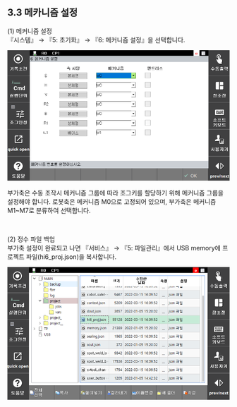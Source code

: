 ﻿## 3.3 메카니즘 설정

(1)	메커니즘 설정  
『시스템』 → 『5: 초기화』 → 『6: 메커니즘 설정』을 선택합니다.  

![Alt text](../../images/mechanism.PNG)

부가축은 수동 조작시 메커니즘 그룹에 따라 조그키를 할당하기 위해 메커니즘 그룹을 설정해야 합니다. 로봇축은 메커니즘 M0으로 고정되어 있으며, 부가축은 메커니즘 M1~M7로 분류하여 선택합니다.  


<br/>

(2)	정수 파일 백업  
부가축 설정이 완료되고 나면 『서비스』 → 『5: 파일관리』에서 USB memory에 프로젝트 파일(hi6_proj.json)을 복사합니다.  

![Alt text](../../images/project.PNG)